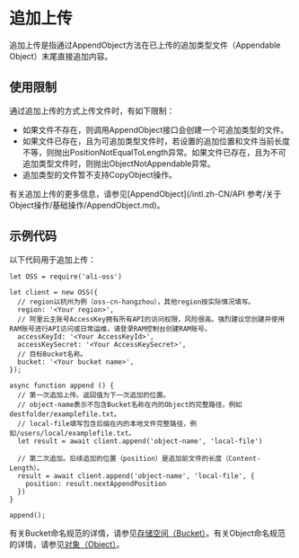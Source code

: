 # 追加上传

追加上传是指通过AppendObject方法在已上传的追加类型文件（Appendable Object）末尾直接追加内容。

## 使用限制

通过追加上传的方式上传文件时，有如下限制：

-   如果文件不存在，则调用AppendObject接口会创建一个可追加类型的文件。
-   如果文件已存在，且为可追加类型文件时，若设置的追加位置和文件当前长度不等，则抛出PositionNotEqualToLength异常。如果文件已存在，且为不可追加类型文件时，则抛出ObjectNotAppendable异常。
-   追加类型的文件暂不支持CopyObject操作。

有关追加上传的更多信息，请参见[AppendObject](/intl.zh-CN/API 参考/关于Object操作/基础操作/AppendObject.md)。

## 示例代码

以下代码用于追加上传：

```
let OSS = require('ali-oss')

let client = new OSS({
  // region以杭州为例（oss-cn-hangzhou），其他region按实际情况填写。
  region: '<Your region>',
  // 阿里云主账号AccessKey拥有所有API的访问权限，风险很高。强烈建议您创建并使用RAM账号进行API访问或日常运维，请登录RAM控制台创建RAM账号。
  accessKeyId: '<Your AccessKeyId>',
  accessKeySecret: '<Your AccessKeySecret>',
  // 目标Bucket名称。
  bucket: '<Your bucket name>',
});

async function append () {
  // 第一次追加上传。返回值为下一次追加的位置。
  // object-name表示不包含Bucket名称在内的Object的完整路径，例如destfolder/examplefile.txt。
  // local-file填写包含后缀在内的本地文件完整路径，例如/users/local/examplefile.txt。
  let result = await client.append('object-name', 'local-file')
  
  // 第二次追加。后续追加的位置（position）是追加前文件的长度（Content-Length）。  
  result = await client.append('object-name', 'local-file', {
    position: result.nextAppendPosition
  })
}

append();
```

有关Bucket命名规范的详情，请参见[存储空间（Bucket）](/intl.zh-CN/开发指南/基本概念.md)。有关Object命名规范的详情，请参见[对象（Object）](/intl.zh-CN/开发指南/基本概念.md)。

